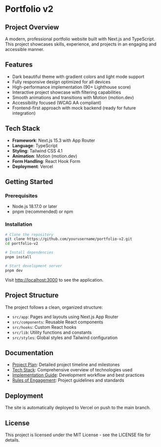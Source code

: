# Portfolio v2

## Project Overview
A modern, professional portfolio website built with Next.js and TypeScript. This project showcases skills, experience, and projects in an engaging and accessible manner.

## Features
- Dark beautiful theme with gradient colors and light mode support
- Fully responsive design optimized for all devices
- High-performance implementation (90+ Lighthouse score)
- Interactive project showcase with filtering capabilities
- Smooth animations and transitions with Motion (motion.dev)
- Accessibility focused (WCAG AA compliant)
- Frontend-first approach with mock backend (ready for future integration)

## Tech Stack
- **Framework**: Next.js 15.3 with App Router
- **Language**: TypeScript
- **Styling**: Tailwind CSS 4.1
- **Animation**: Motion (motion.dev)
- **Form Handling**: React Hook Form
- **Deployment**: Vercel

## Getting Started

### Prerequisites
- Node.js 18.17.0 or later
- pnpm (recommended) or npm

### Installation
```bash
# Clone the repository
git clone https://github.com/yourusername/portfolio-v2.git
cd portfolio-v2

# Install dependencies
pnpm install

# Start development server
pnpm dev
```

Visit [http://localhost:3000](http://localhost:3000) to see the application.

## Project Structure
The project follows a clean, organized structure:
- `src/app`: Pages and layouts using Next.js App Router
- `src/components`: Reusable React components
- `src/hooks`: Custom React hooks
- `src/lib`: Utility functions and constants
- `src/styles`: Global styles and Tailwind configuration

## Documentation
- [Project Plan](PROJECT_PLAN.md): Detailed project timeline and milestones
- [Tech Stack](TECH_STACK.md): Comprehensive overview of technologies used
- [Implementation Guide](IMPLEMENTATION_GUIDE.md): Development workflow and best practices
- [Rules of Engagement](ROE.md): Project guidelines and standards

## Deployment
The site is automatically deployed to Vercel on push to the main branch.

## License
This project is licensed under the MIT License - see the LICENSE file for details.

